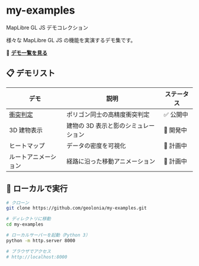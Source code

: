 # my-examples

MapLibre GL JS デモコレクション

様々な MapLibre GL JS の機能を実演するデモ集です。

🔗 **[デモ一覧を見る](https://[username].github.io/maplibre-demos/)**

## 📋 デモリスト

| デモ                                     | 説明                                 | ステータス |
| ---------------------------------------- | ------------------------------------ | ---------- |
| [衝突判定](./demos/collision-detection/) | ポリゴン同士の高精度衝突判定         | ✅ 公開中  |
| 3D 建物表示                              | 建物の 3D 表示と影のシミュレーション | 🚧 開発中  |
| ヒートマップ                             | データの密度を可視化                 | 📝 計画中  |
| ルートアニメーション                     | 経路に沿った移動アニメーション       | 📝 計画中  |

## 🚀 ローカルで実行

```bash
# クローン
git clone https://github.com/geolonia/my-examples.git

# ディレクトリに移動
cd my-examples

# ローカルサーバーを起動（Python 3）
python -m http.server 8000

# ブラウザでアクセス
# http://localhost:8000
```
